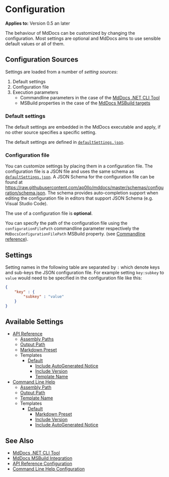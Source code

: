 # Configuration

**Applies to:** Version 0.5 an later

The behaviour of MdDocs can be customized by changing the configuration.
Most settings are optional and MdDocs aims to use sensible default values or all of them.

## Configuration Sources

Settings are loaded from a number of *setting sources*:

1. Default settings
1. Configuration file
1. Execution parameters
   - Commandline parameters in the case of the [MdDocs .NET CLI Tool](../net-cli-tool.md)
   - MSBuild properties in the case of the [MdDocs MSBuild targets](../msbuild-integration.md)

### Default settings

The default settings are embedded in the MdDocs executable and apply, if no other source specifies a specific setting.

The default settings are defined in [`defaultSettings.json`](../../src/MdDocs.Common/Configuration/defaultSettings.json).

### Configuration file

You can customize settings by placing them in a configuration file.
The configuration file is a JSON file and uses the same schema as [`defaultSettings.json`](../../src/MdDocs.Common/Configuration/defaultSettings.json).
A JSON Schema for the configuration file can be found at <https://raw.githubusercontent.com/ap0llo/mddocs/master/schemas/configuration/schema.json>.
The schema provides auto-completion support when editing the configuration file in editors that support JSON Schema (e.g. Visual Studio Code).

The use of a configuration file is **optional**.

You can specify the path of the configuration file using the `configurationFilePath` commandline parameter respectively the `MdDocsConfigurationFilePath` MSBuild property.
(see [Commandline reference](../commandline/index.md)).

## Settings

Setting names in the following table are separated by `:` which denote keys and sub-keys the JSON configuration file.
For example setting `key:subkey` to `value` would need to be specified in the configuration file like this:

```json
{
    "key" : {
        "subkey" : "value"
    }
}
```

## Available Settings

- [API Reference](./apireference/README.md)
  - [Assembly Paths](./apireference/README.md#assembly-paths)
  - [Output Path](./apireference/README.md#output-path)
  - [Markdown Preset](./apireference/README.md#markdown-preset)
  - Templates
    - [Default](./apireference/templates/default.md)
      - [Include AutoGenerated Notice](./apireference/templates/default.md#include-autogenerated-notice)
      - [Include Version](./apireference/templates/default.md#include-version)
      - [Template Name](./apireference/templates/default.md#template-name)
- [Command Line Help](./commandlinehelp/README.md)
  - [Assembly Path](./commandlinehelp/README.md#assembly-path)
  - [Output Path](./commandlinehelp/README.md#output-path)
  - [Template Name](./commandlinehelp/README.md#template-name)
  - Templates
    - [Default](./templates/default.md)
      - [Markdown Preset](./commandlinehelp/templates/default.md#markdown-preset)
      - [Include Version](./commandlinehelp/templates/default.md#include-version)
      - [Include AutoGenerated Notice](./commandlinehelp/templates/default.md#include-autogenerated-notice)

## See Also

- [MdDocs .NET CLI Tool](../net-cli-tool.md)
- [MdDocs MSBuild Integration](../msbuild-integration.md)
- [API Reference Configuration](./apireference/README.md)
- [Command Line Help Configuration](./commandlinehelp/README.md)
